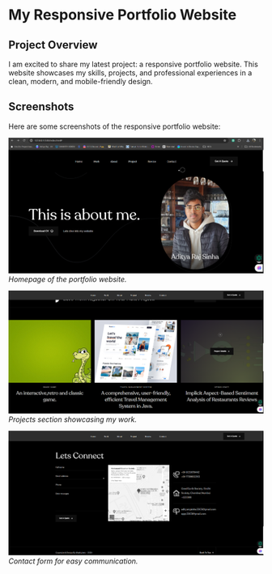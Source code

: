 # My Responsive Portfolio Website

## Project Overview

I am excited to share my latest project: a responsive portfolio website. This website showcases my skills, projects, and professional experiences in a clean, modern, and mobile-friendly design.

## Screenshots

Here are some screenshots of the responsive portfolio website:

![Homepage](https://github.com/ADISINISTER/resp_portfolio_website/blob/main/assets/images/1.png)
*Homepage of the portfolio website.*

![Projects Section](https://github.com/ADISINISTER/resp_portfolio_website/blob/main/assets/images/3.png)
*Projects section showcasing my work.*

![Contact Form](https://github.com/ADISINISTER/resp_portfolio_website/blob/main/assets/images/4.png)
*Contact form for easy communication.*
